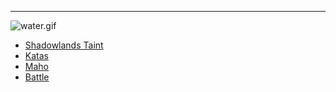 ---
<img src="http://lasthaiku.wdfiles.com/local--files/book-of-water/water.gif" alt="water.gif" class="image">

- <a href="/l5r/shadowlands-taint">Shadowlands Taint</a>
- <a href="/l5r/katas">Katas</a>
- <a href="/l5r/maho">Maho</a>
- <a href="/l5r/battle">Battle</a>

